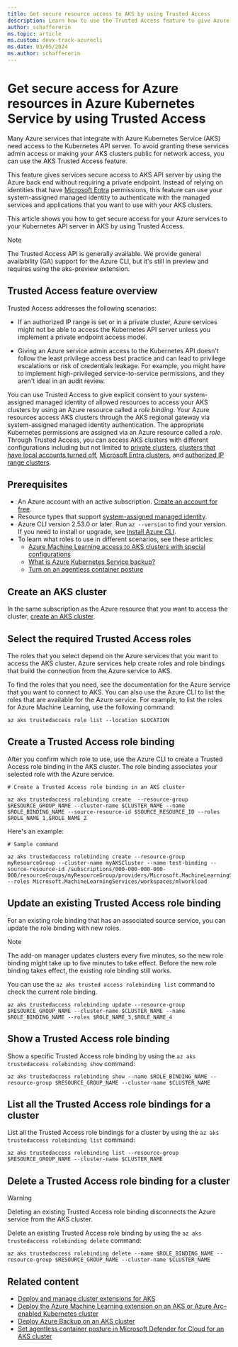 ```yaml
---
title: Get secure resource access to AKS by using Trusted Access
description: Learn how to use the Trusted Access feature to give Azure resources access to Azure Kubernetes Service (AKS) clusters.
author: schaffererin
ms.topic: article
ms.custom: devx-track-azurecli
ms.date: 03/05/2024
ms.author: schaffererin
---
```


# Get secure access for Azure resources in Azure Kubernetes Service by using Trusted Access

Many Azure services that integrate with Azure Kubernetes Service (AKS) need access to the Kubernetes API server. To avoid granting these services admin access or making your AKS clusters public for network access, you can use the AKS Trusted Access feature.

This feature gives services secure access to AKS API server by using the Azure back end without requiring a private endpoint. Instead of relying on identities that have [Microsoft Entra](../active-directory/fundamentals/active-directory-whatis.md) permissions, this feature can use your system-assigned managed identity to authenticate with the managed services and applications that you want to use with your AKS clusters.

This article shows you how to get secure access for your Azure services to your Kubernetes API server in AKS by using Trusted Access.

> [!NOTE]
> The Trusted Access API is generally available. We provide general availability (GA) support for the Azure CLI, but it's still in preview and requires using the aks-preview extension.

## Trusted Access feature overview

Trusted Access addresses the following scenarios:

* If an authorized IP range is set or in a private cluster, Azure services might not be able to access the Kubernetes API server unless you implement a private endpoint access model.

* Giving an Azure service admin access to the Kubernetes API doesn't follow the least privilege access best practice and can lead to privilege escalations or risk of credentials leakage. For example, you might have to implement high-privileged service-to-service permissions, and they aren't ideal in an audit review.

You can use Trusted Access to give explicit consent to your system-assigned managed identity of allowed resources to access your AKS clusters by using an Azure resource called a *role binding*. Your Azure resources access AKS clusters through the AKS regional gateway via system-assigned managed identity authentication. The appropriate Kubernetes permissions are assigned via an Azure resource called a *role*. Through Trusted Access, you can access AKS clusters with different configurations including but not limited to [private clusters](private-clusters.md), [clusters that have local accounts turned off](manage-local-accounts-managed-azure-ad.md#disable-local-accounts), [Microsoft Entra clusters](azure-ad-integration-cli.md), and [authorized IP range clusters](api-server-authorized-ip-ranges.md).

## Prerequisites

* An Azure account with an active subscription. [Create an account for free](https://azure.microsoft.com/free/?WT.mc_id=A261C142F).
* Resource types that support [system-assigned managed identity](../active-directory/managed-identities-azure-resources/overview.md).
* Azure CLI version 2.53.0 or later. Run `az --version` to find your version. If you need to install or upgrade, see [Install Azure CLI][azure-cli-install].
* To learn what roles to use in different scenarios, see these articles:
  * [Azure Machine Learning access to AKS clusters with special configurations](https://github.com/Azure/AML-Kubernetes/blob/master/docs/azureml-aks-ta-support.md)
  * [What is Azure Kubernetes Service backup?][aks-azure-backup]
  * [Turn on an agentless container posture](../defender-for-cloud/concept-agentless-containers.md)

## Create an AKS cluster

In the same subscription as the Azure resource that you want to access the cluster, [create an AKS cluster](tutorial-kubernetes-deploy-cluster.md).

## Select the required Trusted Access roles

The roles that you select depend on the Azure services that you want to access the AKS cluster. Azure services help create roles and role bindings that build the connection from the Azure service to AKS.

To find the roles that you need, see the documentation for the Azure service that you want to connect to AKS. You can also use the Azure CLI to list the roles that are available for the Azure service. For example, to list the roles for Azure Machine Learning, use the following command:

```azurecli-interactive
az aks trustedaccess role list --location $LOCATION
```

## Create a Trusted Access role binding

After you confirm which role to use, use the Azure CLI to create a Trusted Access role binding in the AKS cluster. The role binding associates your selected role with the Azure service.

```azurecli
# Create a Trusted Access role binding in an AKS cluster

az aks trustedaccess rolebinding create  --resource-group $RESOURCE_GROUP_NAME --cluster-name $CLUSTER_NAME --name $ROLE_BINDING_NAME --source-resource-id $SOURCE_RESOURCE_ID --roles $ROLE_NAME_1,$ROLE_NAME_2
```

Here's an example:

```azurecli
# Sample command

az aks trustedaccess rolebinding create --resource-group myResourceGroup --cluster-name myAKSCluster --name test-binding --source-resource-id /subscriptions/000-000-000-000-000/resourceGroups/myResourceGroup/providers/Microsoft.MachineLearningServices/workspaces/MyMachineLearning --roles Microsoft.MachineLearningServices/workspaces/mlworkload
```

## Update an existing Trusted Access role binding

For an existing role binding that has an associated source service, you can update the role binding with new roles.

> [!NOTE]
> The add-on manager updates clusters every five minutes, so the new role binding might take up to five minutes to take effect. Before the new role binding takes effect, the existing role binding still works.
>
> You can use the `az aks trusted access rolebinding list` command to check the current role binding.

```azurecli-interactive
az aks trustedaccess rolebinding update --resource-group $RESOURCE_GROUP_NAME --cluster-name $CLUSTER_NAME --name $ROLE_BINDING_NAME --roles $ROLE_NAME_3,$ROLE_NAME_4
```

## Show a Trusted Access role binding

Show a specific Trusted Access role binding by using the `az aks trustedaccess rolebinding show` command:

```azurecli=interactive
az aks trustedaccess rolebinding show --name $ROLE_BINDING_NAME --resource-group $RESOURCE_GROUP_NAME --cluster-name $CLUSTER_NAME
```

## List all the Trusted Access role bindings for a cluster

List all the Trusted Access role bindings for a cluster by using the `az aks trustedaccess rolebinding list` command:

```azurecli-interactive
az aks trustedaccess rolebinding list --resource-group $RESOURCE_GROUP_NAME --cluster-name $CLUSTER_NAME
```

## Delete a Trusted Access role binding for a cluster

> [!WARNING]
> Deleting an existing Trusted Access role binding disconnects the Azure service from the AKS cluster.

Delete an existing Trusted Access role binding by using the `az aks trustedaccess rolebinding delete` command:

```azurecli-interactive
az aks trustedaccess rolebinding delete --name $ROLE_BINDING_NAME --resource-group $RESOURCE_GROUP_NAME --cluster-name $CLUSTER_NAME
```

## Related content

* [Deploy and manage cluster extensions for AKS](cluster-extensions.md)
* [Deploy the Azure Machine Learning extension on an AKS or Azure Arc&#8211;enabled Kubernetes cluster](../machine-learning/how-to-deploy-kubernetes-extension.md)
* [Deploy Azure Backup on an AKS cluster](../backup/azure-kubernetes-service-backup-overview.md)
* [Set agentless container posture in Microsoft Defender for Cloud for an AKS cluster](../defender-for-cloud/concept-agentless-containers.md)

<!-- LINKS -->

[az-feature-register]: /cli/azure/feature#az-feature-register
[az-feature-show]: /cli/azure/feature#az-feature-show
[az-provider-register]: /cli/azure/provider#az-provider-register
[aks-azure-backup]: ../backup/azure-kubernetes-service-backup-overview.md
[azure-cli-install]: /cli/azure/install-azure-cli

